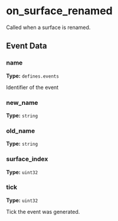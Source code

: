# on_surface_renamed

Called when a surface is renamed.

## Event Data

### name

**Type:** `defines.events`

Identifier of the event

### new_name

**Type:** `string`

### old_name

**Type:** `string`

### surface_index

**Type:** `uint32`

### tick

**Type:** `uint32`

Tick the event was generated.

